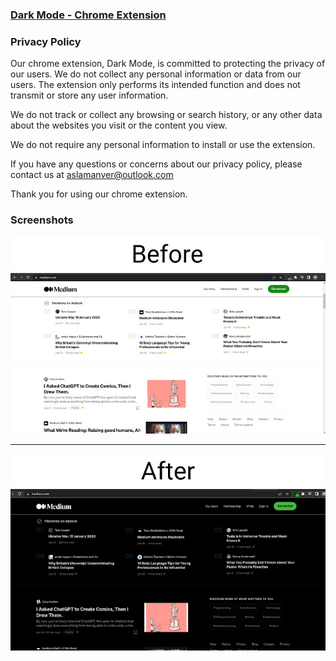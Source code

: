 ### [Dark Mode - Chrome Extension](https://chrome.google.com/webstore/detail/cdhmcgcfgkfppgmgbifcnjecgielikkk/)

### Privacy Policy

Our chrome extension, Dark Mode, is committed to protecting the privacy of our users. We do not collect any personal information or data from our users. The extension only performs its intended function and does not transmit or store any user information.

We do not track or collect any browsing or search history, or any other data about the websites you visit or the content you view.

We do not require any personal information to install or use the extension.

If you have any questions or concerns about our privacy policy, please contact us at aslamanver@outlook.com

Thank you for using our chrome extension.

### Screenshots

[![](demo/before.jpg)](demo/before.jpg)

<hr/>

[![](demo/after.jpg)](demo/after.jpg)
